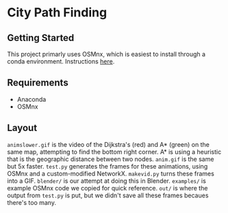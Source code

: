 # City Path Finding

## Getting Started

This project primarly uses OSMnx, which is easiest to install through a conda environment. Instructions [here](https://osmnx.readthedocs.io/en/stable/installation.html).

## Requirements

- Anaconda
- OSMnx

## Layout

`animslower.gif` is the video of the Dijkstra's (red) and A* (green) on the same map, attempting to find the bottom right corner. A* is using a heuristic that is the geographic distance between two nodes. `anim.gif` is the same but 5x faster. `test.py` generates the frames for these animations, using OSMnx and a custom-modified NetworkX. `makevid.py` turns these frames into a GIF. `blender/` is our attempt at doing this in Blender. `examples/` is example OSMnx code we copied for quick reference. `out/` is where the output from `test.py` is put, but we didn't save all these frames becaues there's too many.

